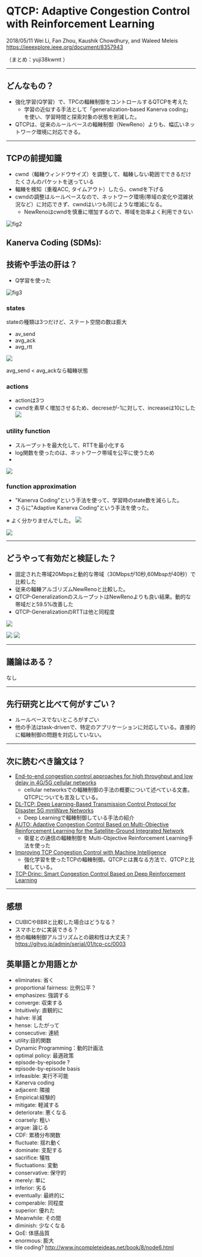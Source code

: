 QTCP: Adaptive Congestion Control with Reinforcement Learning
===

2018/05/11 Wei Li, Fan Zhou, Kaushik Chowdhury, and Waleed Meleis
https://ieeexplore.ieee.org/document/8357943


（まとめ：yuji38kwmt ）

---

## どんなもの？

* 強化学習(Q学習）で、TPCの輻輳制御をコントロールするQTCPを考えた
    * 学習の近似する手法として「generalization-based Kanerva coding」を使い、学習時間と探索対象の状態を削減した。
* QTCPは、従来のルールベースの輻輳制御（NewReno）よりも、幅広いネットワーク環境に対応できる。

---

## TCPの前提知識
* cwnd（輻輳ウィンドウサイズ）を調整して、輻輳しない範囲でできるだけたくさんのパケットを送っている
* 輻輳を検知（重複ACC, タイムアウト）したら、cwndを下げる
* cwndの調整はルールベースなので、ネットワーク環境(帯域の変化や混雑状況など）に対応できず、cwndはいつも同じような増減になる。
    * NewRenoはcwndを慎重に増加するので、帯域を効率よく利用できない

![fig2](yuji38kwmt/fig2.png)

Kanerva Coding (SDMs):
---
## 技術や手法の肝は？
* Q学習を使った

![fig3](yuji38kwmt/fig3.png)

### states
stateの種類は3つだけど、ステート空間の数は膨大
* av_send
* avg_ack
* avg_rtt

![](yuji38kwmt/state.png)

avg_send < avg_ackなら輻輳状態

### actions
* actionは3つ
* cwndを素早く増加させるため、decreseが-1に対して、increaseは10にした
![](yuji38kwmt/tab1.png)


### utility function 
* スループットを最大化して、RTTを最小化する
* log関数を使ったのは、ネットワーク帯域を公平に使うため
* 

![](yuji38kwmt/eq1.png)


### function approximation
* "Kanerva Coding"という手法を使って、学習時のstate数を減らした。
* さらに"Adaptive Kanerva Coding"という手法を使った。

※ よく分かりませんでした。
![](yuji38kwmt/fig4.png)


![](yuji38kwmt/alg1.png)



---

## どうやって有効だと検証した？
* 固定された帯域20Mbpsと動的な帯域（30Mbpsが10秒,60Mbspが40秒）で比較した
* 従来の輻輳アルゴリズムNewRenoと比較した。
* QTCP-GeneralizationのスループットはNewRenoよりも良い結果。動的な帯域だと59.5%改善した
* QTCP-GeneralizationのRTTは他と同程度

![](yuji38kwmt/fig6.png)

![](yuji38kwmt/fig9.png)
![](yuji38kwmt/fig13.png)


---

## 議論はある？
なし

---

## 先行研究と比べて何がすごい？
* ルールベースでないところがすごい
* 他の手法はtask-drivenで、特定のアプリケーションに対応している。直接的に輻輳制御の問題を対応していない。
---

## 次に読むべき論文は？
* [End-to-end congestion control approaches for high throughput and low delay in 4G/5G cellular networks](https://www.sciencedirect.com/science/article/pii/S1389128620312974)
    * cellular networksでの輻輳制御の手法の概要について述べている文書。QTCPについても言及している。
* [DL-TCP: Deep Learning-Based Transmission Control Protocol for Disaster 5G mmWave Networks](https://ieeexplore.ieee.org/abstract/document/8859212)
    * Deep Learningで輻輳制御している手法の紹介
* [AUTO: Adaptive Congestion Control Based on Multi-Objective Reinforcement Learning for the Satellite-Ground Integrated Network](https://www.usenix.org/conference/atc21/presentation/li-xu)
    * 衛星との通信の輻輳制御を Multi-Objective Reinforcement Learning手法を使った
* [Improving TCP Congestion Control with Machine Intelligence](https://dl.acm.org/doi/10.1145/3229543.3229550)    
    * 強化学習を使ったTCPの輻輳制御。QTCPとは異なる方法で、QTCPと比較している。
* [TCP-Drinc: Smart Congestion Control Based on Deep Reinforcement Learning](https://ieeexplore.ieee.org/abstract/document/8610116)




---------------------------
## 感想
* CUBICやBBRと比較した場合はどうなる？
* スマホとかに実装できる？
* 他の輻輳制御アルゴリズムとの親和性は大丈夫？  https://gihyo.jp/admin/serial/01/tcp-cc/0003


## 英単語とか用語とか

* eliminates: 省く
* proportional fairness: 比例公平？
* emphasizes: 強調する
* converge: 収束する
* Intuitively: 直観的に
* halve: 半減
* hense: したがって
* consecutive: 連続
* utility:目的関数
* Dynamic Programming：動的計画法
* optimal policy: 最適政策
* episode-by-episode ?
* episode-by-episode basis
* infeasible: 実行不可能
* Kanerva coding
* adjacent: 隣接
* Empirical:経験的
* mitigate: 軽減する
* deteriorate: 悪くなる
* coarsely: 粗い
* argue: 論じる
* CDF: 累積分布関数
* fluctuate: 揺れ動く
* dominate: 支配する
* sacrifice: 犠牲
* fluctuations: 変動
* conservative: 保守的
* merely: 単に
* inferior: 劣る
* eventually: 最終的に
* comperable: 同程度
* superior: 優れた
* Meanwhile: その間
* diminish: 少なくなる
* QoE: 体感品質
* enormous: 膨大
* tile coding? http://www.incompleteideas.net/book/8/node6.html
